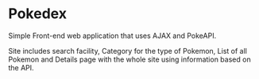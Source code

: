 # Pokedex
Simple Front-end web application that uses AJAX and PokeAPI.

Site includes search facility, Category for the type of Pokemon, List of all Pokemon and Details page with the whole site using information based on the API. 
